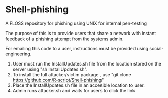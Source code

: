 # Shell-phishing
A FLOSS repository for phishing using UNIX for internal pen-testing

The purpose of this is to provide users that share a network with instant feedback of a phishing attempt from the systems admin.

For emailing this code to a user, instructions must be provided using social-engineering.
1. User must run the InstallUpdates.sh file from the location stored on the server using "sh InstallUpdates.sh".
2. To install the full attacker/victim package , use "git clone https://github.com/R-script/Shell-phishing"
3. Place the InstallUpdates.sh file in an accesible location to user.
4. Admin runs attacker.sh and waits for users to click the link

